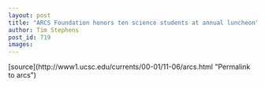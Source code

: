 ```yaml
---
layout: post
title: "ARCS Foundation honors ten science students at annual luncheon"
author: Tim Stephens
post_id: 719
images:
---
```


<p>

</p>
[source](http://www1.ucsc.edu/currents/00-01/11-06/arcs.html "Permalink to arcs")

